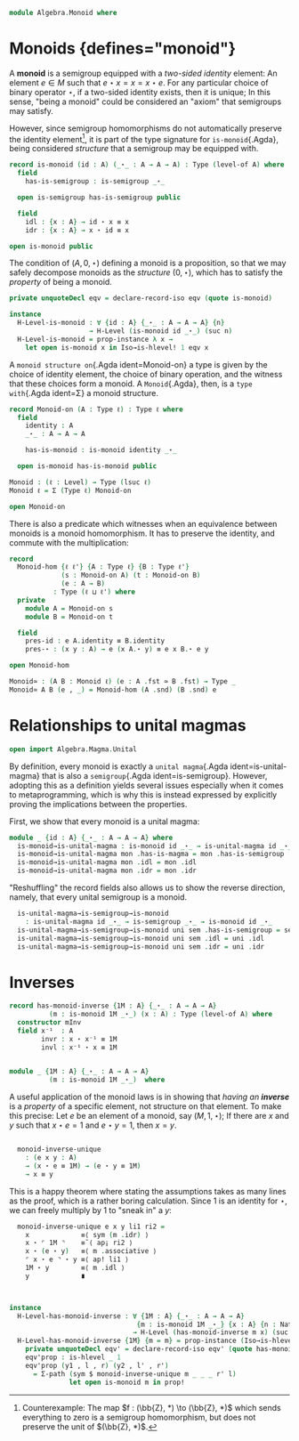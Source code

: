 <!--
```agda
open import 1Lab.Prelude

open import Algebra.Semigroup
```
-->

```agda
module Algebra.Monoid where
```

<!--
```agda
private variable
  ℓ ℓ₁ : Level
  A : Type ℓ
```
-->

# Monoids {defines="monoid"}

A **monoid** is a semigroup equipped with a _two-sided identity_
element: An element $e \in M$ such that $e \star x = x = x \star e$. For
any particular choice of binary operator $\star$, if a two-sided
identity exists, then it is unique; In this sense, "being a monoid"
could be considered an "axiom" that semigroups may satisfy.

However, since semigroup homomorphisms do not automatically preserve the
identity element[^1], it is part of the type signature for
`is-monoid`{.Agda}, being considered _structure_ that a semigroup may be
equipped with.

[^1]: Counterexample: The map $f : (\bb{Z}, *) \to (\bb{Z}, *)$
which sends everything to zero is a semigroup homomorphism, but does not
preserve the unit of $(\bb{Z}, *)$.

```agda
record is-monoid (id : A) (_⋆_ : A → A → A) : Type (level-of A) where
  field
    has-is-semigroup : is-semigroup _⋆_

  open is-semigroup has-is-semigroup public

  field
    idl : {x : A} → id ⋆ x ≡ x
    idr : {x : A} → x ⋆ id ≡ x

open is-monoid public
```

The condition of $(A, 0, \star)$ defining a monoid is a proposition, so
that we may safely decompose monoids as the _structure_ $(0, \star)$,
which has to satisfy the _property_ of being a monoid.

```agda
private unquoteDecl eqv = declare-record-iso eqv (quote is-monoid)

instance
  H-Level-is-monoid : ∀ {id : A} {_⋆_ : A → A → A} {n}
                    → H-Level (is-monoid id _⋆_) (suc n)
  H-Level-is-monoid = prop-instance λ x →
    let open is-monoid x in Iso→is-hlevel! 1 eqv x
```

A `monoid structure on`{.Agda ident=Monoid-on} a type is given by the
choice of identity element, the choice of binary operation, and the
witness that these choices form a monoid. A `Monoid`{.Agda}, then, is a
`type with`{.Agda ident=Σ} a monoid structure.

```agda
record Monoid-on (A : Type ℓ) : Type ℓ where
  field
    identity : A
    _⋆_ : A → A → A

    has-is-monoid : is-monoid identity _⋆_

  open is-monoid has-is-monoid public

Monoid : (ℓ : Level) → Type (lsuc ℓ)
Monoid ℓ = Σ (Type ℓ) Monoid-on

open Monoid-on
```

There is also a predicate which witnesses when an equivalence between
monoids is a monoid homomorphism. It has to preserve the identity, and
commute with the multiplication:

```agda
record
  Monoid-hom {ℓ ℓ'} {A : Type ℓ} {B : Type ℓ'}
             (s : Monoid-on A) (t : Monoid-on B)
             (e : A → B)
           : Type (ℓ ⊔ ℓ') where
  private
    module A = Monoid-on s
    module B = Monoid-on t

  field
    pres-id : e A.identity ≡ B.identity
    pres-⋆ : (x y : A) → e (x A.⋆ y) ≡ e x B.⋆ e y

open Monoid-hom

Monoid≃ : (A B : Monoid ℓ) (e : A .fst ≃ B .fst) → Type _
Monoid≃ A B (e , _) = Monoid-hom (A .snd) (B .snd) e
```

# Relationships to unital magmas

```agda
open import Algebra.Magma.Unital
```

By definition, every monoid is exactly a `unital magma`{.Agda ident=is-unital-magma}
that is also a `semigroup`{.Agda ident=is-semigroup}. However, adopting
this as a definition yields several issues especially when it comes to
metaprogramming, which is why this is instead expressed by explicitly
proving the implications between the properties.

First, we show that every monoid is a unital magma:

```agda
module _ {id : A} {_⋆_ : A → A → A} where
  is-monoid→is-unital-magma : is-monoid id _⋆_ → is-unital-magma id _⋆_
  is-monoid→is-unital-magma mon .has-is-magma = mon .has-is-semigroup .has-is-magma
  is-monoid→is-unital-magma mon .idl = mon .idl
  is-monoid→is-unital-magma mon .idr = mon .idr
```

"Reshuffling" the record fields also allows us to show the reverse
direction, namely, that every unital semigroup is a monoid.

```agda
  is-unital-magma→is-semigroup→is-monoid
    : is-unital-magma id _⋆_ → is-semigroup _⋆_ → is-monoid id _⋆_
  is-unital-magma→is-semigroup→is-monoid uni sem .has-is-semigroup = sem
  is-unital-magma→is-semigroup→is-monoid uni sem .idl = uni .idl
  is-unital-magma→is-semigroup→is-monoid uni sem .idr = uni .idr
```

# Inverses
```agda
record has-monoid-inverse {1M : A} {_⋆_ : A → A → A}
          (m : is-monoid 1M _⋆_) (x : A) : Type (level-of A) where
  constructor mInv
  field x⁻¹  : A
        invr : x ⋆ x⁻¹ ≡ 1M
        invl : x⁻¹ ⋆ x ≡ 1M

  
module _ {1M : A} {_⋆_ : A → A → A}
          (m : is-monoid 1M _⋆_)  where
```

A useful application of the monoid laws is in showing that _having an
**inverse**_ is a _property_ of a specific element, not structure on
that element. To make this precise: Let $e$ be an element of a monoid,
say $(M, 1, \star)$; If there are $x$ and $y$ such that $x \star e = 1$
and $e \star y = 1$, then $x = y$.

```agda
```

```agda
  monoid-inverse-unique
    : (e x y : A)
    → (x ⋆ e ≡ 1M) → (e ⋆ y ≡ 1M)
    → x ≡ y
```

This is a happy theorem where stating the assumptions takes as many
lines as the proof, which is a rather boring calculation. Since $1$ is
an identity for $\star$, we can freely multiply by $1$ to "sneak in" a
$y$:

```agda
  monoid-inverse-unique e x y li1 ri2 =
    x             ≡⟨ sym (m .idr) ⟩
    x ⋆ ⌜ 1M ⌝    ≡˘⟨ ap¡ ri2 ⟩
    x ⋆ (e ⋆ y)   ≡⟨ m .associative ⟩
    ⌜ x ⋆ e ⌝ ⋆ y ≡⟨ ap! li1 ⟩
    1M ⋆ y        ≡⟨ m .idl ⟩
    y             ∎
```

```agda


instance
  H-Level-has-monoid-inverse : ∀ {1M : A} {_⋆_ : A → A → A}
                                {m : is-monoid 1M _⋆_} {x : A} {n : Nat}
                               → H-Level (has-monoid-inverse m x) (suc n)
  H-Level-has-monoid-inverse {1M} {m = m} = prop-instance (Iso→is-hlevel 1 eqv' eqv'prop) where
    private unquoteDecl eqv' = declare-record-iso eqv' (quote has-monoid-inverse)
    eqv'prop : is-hlevel _ 1
    eqv'prop (y1 , l , r) (y2 , l' , r')
      = Σ-path (sym $ monoid-inverse-unique m _ _ _ r' l)
               let open is-monoid m in prop!
```
